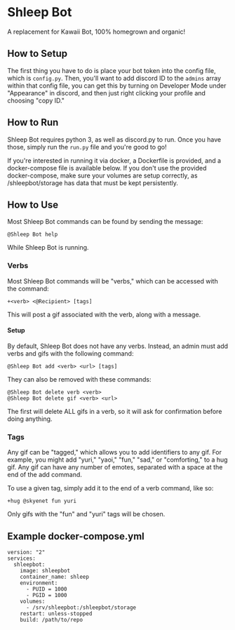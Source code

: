 # Shleep Bot

A replacement for Kawaii Bot, 100% homegrown and organic!

## How to Setup

The first thing you have to do is place your bot token into the config
file, which is ``config.py``. Then, you'll want to add discord ID to the
``admins`` array within that config file, you can get this by turning on
Developer Mode under "Appearance" in discord, and then just right
clicking your profile and choosing "copy ID."

## How to Run

Shleep Bot requires python 3, as well as discord.py to run. Once you
have those, simply run the ``run.py`` file and you're good to go!

If you're interested in running it via docker, a Dockerfile is provided,
and a docker-compose file is available below. If you don't use the
provided docker-compose, make sure your volumes are setup correctly, as
/shleepbot/storage has data that must be kept persistently.

## How to Use

Most Shleep Bot commands can be found by sending the message:

```
@Shleep Bot help
```

While Shleep Bot is running.

### Verbs

Most Shleep Bot commands will be "verbs," which can be accessed with the
command:
```
+<verb> <@Recipient> [tags]
```
This will post a gif associated with the verb, along with a message.

#### Setup

By default, Shleep Bot does not have any verbs. Instead, an admin must
add verbs and gifs with the following command:

```
@Shleep Bot add <verb> <url> [tags]
```

They can also be removed with these commands:
```
@Shleep Bot delete verb <verb>
@Shleep Bot delete gif <verb> <url>
```
The first will delete ALL gifs in a verb, so it will ask for
confirmation before doing anything.

### Tags

Any gif can be "tagged," which allows you to add identifiers to any gif.
For example, you might add "yuri," "yaoi," "fun," "sad," or "comforting," to a hug
gif. Any gif can have any number of emotes, separated with a space at
the end of the add command.

To use a given tag, simply add it to the end of a verb command, like so:
```
+hug @skyenet fun yuri
```
Only gifs with the "fun" and "yuri" tags will be chosen.

## Example docker-compose.yml

```
version: "2"
services:
  shleepbot:
    image: shleepbot
    container_name: shleep
    environment:
      - PUID = 1000
      - PGID = 1000
    volumes:
      - /srv/shleepbot:/shleepbot/storage
    restart: unless-stopped
    build: /path/to/repo
```
